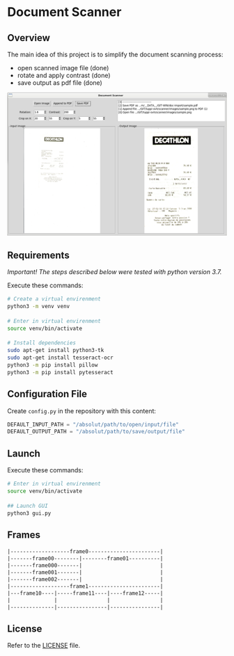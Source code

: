 # Document Scanner

## Overview

The main idea of this project is to simplify the document scanning process:
- open scanned image file (done)
- rotate and apply contrast (done)
- save output as pdf file (done)

![image](images/screenshot.png)

## Requirements

*Important! The steps described below were tested with python version 3.7.*

Execute these commands:

```sh 
# Create a virtual envirenment
python3 -m venv venv

# Enter in virtual envirenment
source venv/bin/activate

# Install dependencies
sudo apt-get install python3-tk
sudo apt-get install tesseract-ocr
python3 -m pip install pillow
python3 -m pip install pytesseract
```

## Configuration File

Create `config.py` in the repository with this content:

```py
DEFAULT_INPUT_PATH = "/absolut/path/to/open/input/file"
DEFAULT_OUTPUT_PATH = "/absolut/path/to/save/output/file"
```

## Launch

Execute these commands:

```sh 
# Enter in virtual envirenment
source venv/bin/activate

## Launch GUI
python3 gui.py
```

## Frames

```
|-------------------frame0-----------------------|
|-------frame00--------|--------frame01----------|
|-------frame000-------|                         |
|-------frame001-------|                         |         
|-------frame002-------|                         |
|-------------------frame1-----------------------|
|---frame10----|-----frame11----|----frame12-----|
|              |                |                |
|--------------|----------------|----------------|
```

## License

Refer to the [LICENSE](LICENSE) file.
